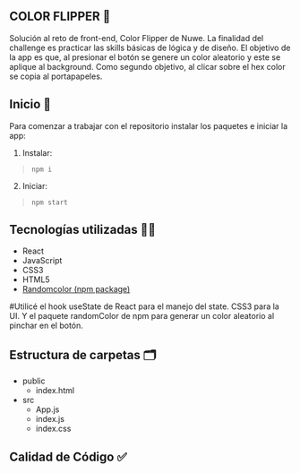 ## COLOR FLIPPER :art:

Solución al reto de front-end, Color Flipper de Nuwe. La finalidad del challenge es practicar las skills básicas de lógica y de diseño. 
El objetivo de la app es que, al presionar el botón se genere un color aleatorio y este se aplique al background. 
Como segundo objetivo, al clicar sobre el hex color se copia al portapapeles.

## Inicio :rocket:
Para comenzar a trabajar con el repositorio instalar los paquetes e iniciar la app:

1. Instalar:
> `npm i`  

2. Iniciar:
> `npm start`

##  Tecnologías utilizadas :woman_technologist:

 - React
 - JavaScript
 - CSS3
 - HTML5 
 -  [Randomcolor (npm package)](https://www.npmjs.com/package/randomcolor)
 
#Utilicé el hook useState de React para el manejo del state. CSS3 para la UI. Y el paquete randomColor de npm para generar un color aleatorio al pinchar en el botón.

## Estructura de carpetas :card_index_dividers:

 - public
	 - index.html
 - src
	 - App.js
	 - index.js
	 - index.css


## Calidad de Código :white_check_mark:
 

 
